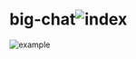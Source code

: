# big-chat![index](https://user-images.githubusercontent.com/119478410/220837648-c4d2613a-8754-4a38-b65a-4b1bb40cb4ab.png)
![example](https://user-images.githubusercontent.com/119478410/220837804-b0db9f03-3b63-48a1-b0d7-22467e2a8e0c.png)
